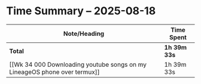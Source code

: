 # Time Summary – 2025-08-18

| Note/Heading | Time Spent |
|--------------|------------|
| **Total** | **1h 39m 33s** |
| [[Wk 34 000 Downloading youtube songs on my LineageOS phone over termux]] | 1h 39m 33s |

